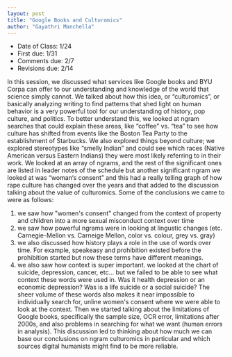 ```yaml
---
layout: post
title: "Google Books and Culturomics"
author: "Gayathri Manchella"
---
```

- Date of Class: 1/24
- First due: 1/31
- Comments due: 2/7
- Revisions due: 2/14

In this session, we discussed what services like Google books and BYU Corpa can offer to our understanding and knowledge of the world that science simply cannot. We talked about how this idea, or “culturomics”, or basically analyzing writing to find patterns that shed light on human behavior is a very powerful tool for our understanding of history, pop culture, and politics. To better understand this, we looked at ngram searches that could explain these areas, like “coffee” vs. “tea” to see how culture has shifted from events like the Boston Tea Party to the establishment of Starbucks. We also explored things beyond culture; we explored stereotypes like “smelly Indian” and could see which races (Native American versus Eastern Indians) they were most likely referring to in their work. We looked at an array of ngrams, and the rest of the significant ones are listed in leader notes of the schedule but another significant ngram we looked at was “woman‘s consent” and this had a really telling graph of how rape culture has changed over the years and that added to the discussion talking about the value of culturomics. 
Some of the conclusions we came to were as follows:
1) we saw how "women's consent" changed from the context of property and children into a more sexual misconduct context over time
2) we saw how powerful ngrams were in looking at lingustic changes (etc. Carnegie-Mellon vs. Carneige Mellon, color vs. colour, grey vs. gray)
3) we also discussed how history plays a role in the use of words over time. For example, speakeasy and prohibition existed before the prohibition started but now these terms have different meanings.
4) we also saw how context is super important. we looked at the chart of suicide, depression, cancer, etc... but we failed to be able to see what context these words were used in. Was it health depression or an economic depression? Was is a life suicide or a social suicide? The sheer volume of these words also makes it near impossible to individually search for, unline women's consent where we were able to look at the context. 
Then we started talking about the limitations of Google books, specifically the sample size, OCR error, limitations after 2000s, and also problems in searching for what we want (human errors in analysis). This discussion led to thinking about how much we can base our conclusions on ngram culturomics in particular and which sources digital humanists might find to be more reliable.
